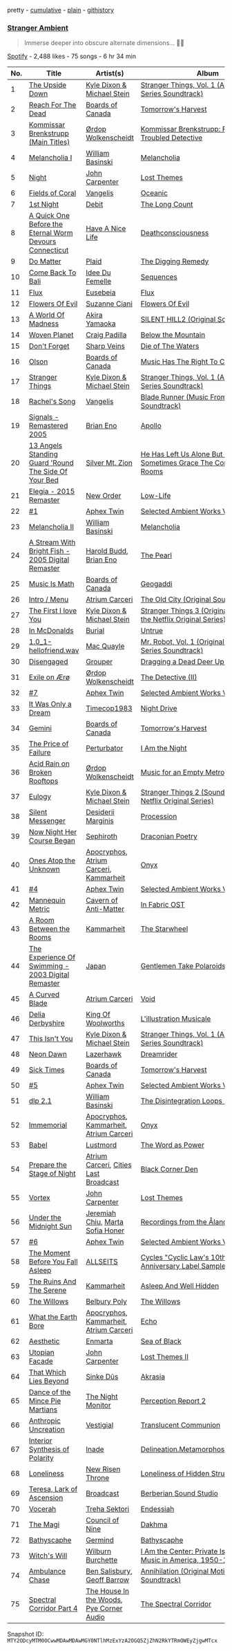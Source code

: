 pretty - [cumulative](/playlists/cumulative/37i9dQZF1DX9aFcuM4nAnw.md) - [plain](/playlists/plain/37i9dQZF1DX9aFcuM4nAnw) - [githistory](https://github.githistory.xyz/mackorone/spotify-playlist-archive/blob/main/playlists/plain/37i9dQZF1DX9aFcuM4nAnw)

### [Stranger Ambient](https://open.spotify.com/playlist/37i9dQZF1DX9aFcuM4nAnw)

> Immerse deeper into obscure alternate dimensions..\. 🦇🔮

[Spotify](https://open.spotify.com/user/spotify) - 2,488 likes - 75 songs - 6 hr 34 min

| No. | Title | Artist(s) | Album | Length |
|---|---|---|---|---|
| 1 | [The Upside Down](https://open.spotify.com/track/5rwltqXrIniDtZIx4J6u50) | [Kyle Dixon & Michael Stein](https://open.spotify.com/artist/00oL7zWxmWveTsKF7DnIRd) | [Stranger Things, Vol\. 1 \(A Netflix Original Series Soundtrack\)](https://open.spotify.com/album/1puplOrvmUGoq2VxsB0ENJ) | 5:07 |
| 2 | [Reach For The Dead](https://open.spotify.com/track/6ngx6PjG5Gy2y1WJl3epZQ) | [Boards of Canada](https://open.spotify.com/artist/2VAvhf61GgLYmC6C8anyX1) | [Tomorrow's Harvest](https://open.spotify.com/album/07Ckd8KDDxcbY5iUXjhuex) | 4:47 |
| 3 | [Kommissar Brenkstrupp \(Main Titles\)](https://open.spotify.com/track/5azy9UxSBD7XKgL83HOJDN) | [Ørdop Wolkenscheidt](https://open.spotify.com/artist/7kMXAaL47nt5wVkkyEbiON) | [Kommissar Brenkstrupp: Fragments of a Troubled Detective](https://open.spotify.com/album/22rItGEjuiHXUPAl3pp2DC) | 2:40 |
| 4 | [Melancholia I](https://open.spotify.com/track/6mO6BqqwxzdzofedxrixBA) | [William Basinski](https://open.spotify.com/artist/6u5axd0rpDsWSmzhFfb2VB) | [Melancholia](https://open.spotify.com/album/40PGXFDDAcsyKVFA3IcN4q) | 3:25 |
| 5 | [Night](https://open.spotify.com/track/0tdZbCUN57uLhTPMjfQz1f) | [John Carpenter](https://open.spotify.com/artist/0hxQtmgWiPtEsDPeIuKxXq) | [Lost Themes](https://open.spotify.com/album/0RvpicJFMbX7pNWFG6MCe9) | 3:38 |
| 6 | [Fields of Coral](https://open.spotify.com/track/27iy87clL6mJQh9ybqLNK8) | [Vangelis](https://open.spotify.com/artist/4P70aqttdpJ9vuYFDmf7f6) | [Oceanic](https://open.spotify.com/album/7gzxLnMS0lmzbbW0ebaBNb) | 7:43 |
| 7 | [1st Night](https://open.spotify.com/track/12yR0xcp0nGr0pSsDzzMUe) | [Debit](https://open.spotify.com/artist/101vLnWdoeyAyQhADB4bqe) | [The Long Count](https://open.spotify.com/album/5E3VtquEh09l4f1jvLbksN) | 3:28 |
| 8 | [A Quick One Before the Eternal Worm Devours Connecticut](https://open.spotify.com/track/34dkZZNQJzEJRqPkywYmEY) | [Have A Nice Life](https://open.spotify.com/artist/0FRKTwQSToXpCxYMhyUzYY) | [Deathconsciousness](https://open.spotify.com/album/6MH3CAXp8AN8ELrbex18dM) | 7:52 |
| 9 | [Do Matter](https://open.spotify.com/track/49jtaVSPf7RzqtFfHlFOLr) | [Plaid](https://open.spotify.com/artist/5akVqMzdZOdbMYbE4vNZWD) | [The Digging Remedy](https://open.spotify.com/album/0WKm16Qa3ZrFVWyA8v8OJz) | 3:40 |
| 10 | [Come Back To Bali](https://open.spotify.com/track/5bMRA7SYWh3tpeij7yH8zi) | [Idee Du Femelle](https://open.spotify.com/artist/7456KsYCY7hMaTuLvtZPtm) | [Sequences](https://open.spotify.com/album/0BhgTe2K6uO37VjJAtjD7B) | 7:37 |
| 11 | [Flux](https://open.spotify.com/track/1FBZeHlILzJFN2YGKk0yPS) | [Eusebeia](https://open.spotify.com/artist/6Vya9cujyDikgMmgOo1DRD) | [Flux](https://open.spotify.com/album/47OhENaoLcx2paWK9GgzUR) | 1:41 |
| 12 | [Flowers Of Evil](https://open.spotify.com/track/39yNHxks286iIcWLmQCg2m) | [Suzanne Ciani](https://open.spotify.com/artist/6E7hjfR2Qy6392SnUqCnzr) | [Flowers Of Evil](https://open.spotify.com/album/0XB4eado6AWXas8Z98FmG6) | 14:08 |
| 13 | [A World Of Madness](https://open.spotify.com/track/2GMeVXL0JQFLmAIJJa8K2n) | [Akira Yamaoka](https://open.spotify.com/artist/6f7UIM59MQy6y0bJmQcRNe) | [SILENT HILL2 \(Original Soundtrack\)](https://open.spotify.com/album/5XjZ6xhbPbALPVGd5Zx0Cw) | 1:47 |
| 14 | [Woven Planet](https://open.spotify.com/track/4ijTCzm7YXnjRWCE2x3UTV) | [Craig Padilla](https://open.spotify.com/artist/5lloFkGFSO4m4XAgOpTAg1) | [Below the Mountain](https://open.spotify.com/album/0moWiLCjBdOtMSLk9YjAb4) | 4:50 |
| 15 | [Don't Forget](https://open.spotify.com/track/5mZ8Uf5FH7Xp6hkolpHK7N) | [Sharp Veins](https://open.spotify.com/artist/3GN93MWawjP5UtkbwnOtT2) | [Die of The Waters](https://open.spotify.com/album/6uOrCnQh7r07zYvsI8lYdf) | 3:06 |
| 16 | [Olson](https://open.spotify.com/track/5DZ4M3yMat79ok25rZHuA9) | [Boards of Canada](https://open.spotify.com/artist/2VAvhf61GgLYmC6C8anyX1) | [Music Has The Right To Children](https://open.spotify.com/album/6LZiNXaDvhzvnXUubVOmNU) | 1:31 |
| 17 | [Stranger Things](https://open.spotify.com/track/0kwuKfWntoGh0EWyYb7Mpf) | [Kyle Dixon & Michael Stein](https://open.spotify.com/artist/00oL7zWxmWveTsKF7DnIRd) | [Stranger Things, Vol\. 1 \(A Netflix Original Series Soundtrack\)](https://open.spotify.com/album/1puplOrvmUGoq2VxsB0ENJ) | 1:07 |
| 18 | [Rachel's Song](https://open.spotify.com/track/5JtTSaH8W6UVqViPgpcqTq) | [Vangelis](https://open.spotify.com/artist/4P70aqttdpJ9vuYFDmf7f6) | [Blade Runner \(Music From The Original Soundtrack\)](https://open.spotify.com/album/6NkuCdMz5tGmHbOXAWbtCW) | 4:48 |
| 19 | [Signals \- Remastered 2005](https://open.spotify.com/track/5Q5MFVjUWVNgb7XBerPdbQ) | [Brian Eno](https://open.spotify.com/artist/7MSUfLeTdDEoZiJPDSBXgi) | [Apollo](https://open.spotify.com/album/1Z2jkEtW5Sc9wWVxUgyG0E) | 2:46 |
| 20 | [13 Angels Standing Guard 'Round The Side Of Your Bed](https://open.spotify.com/track/7jbLjvNlKbfCRUoFWKo5TR) | [Silver Mt\. Zion](https://open.spotify.com/artist/0bRpSBtMd3stO4J6TWclMb) | [He Has Left Us Alone But Shafts Of Light Sometimes Grace The Corner Of Our Rooms](https://open.spotify.com/album/298tKa2DPLT9GNmY8vsvLj) | 7:22 |
| 21 | [Elegia \- 2015 Remaster](https://open.spotify.com/track/2Xs7CP4Gw8wJ8qX8fkrCAB) | [New Order](https://open.spotify.com/artist/0yNLKJebCb8Aueb54LYya3) | [Low\-Life](https://open.spotify.com/album/6ls958BLJbeFT3OqAYTvQB) | 4:56 |
| 22 | [\#1](https://open.spotify.com/track/6ryJQswzoXDmmFazg91c0c) | [Aphex Twin](https://open.spotify.com/artist/6kBDZFXuLrZgHnvmPu9NsG) | [Selected Ambient Works Volume II](https://open.spotify.com/album/2SZZihZiCsFo87NKxDfxlH) | 7:27 |
| 23 | [Melancholia II](https://open.spotify.com/track/0ALo5LHdF3hJiD8WFN770B) | [William Basinski](https://open.spotify.com/artist/6u5axd0rpDsWSmzhFfb2VB) | [Melancholia](https://open.spotify.com/album/40PGXFDDAcsyKVFA3IcN4q) | 6:50 |
| 24 | [A Stream With Bright Fish \- 2005 Digital Remaster](https://open.spotify.com/track/4IN34Iq5T9x1vN6MASxvS9) | [Harold Budd](https://open.spotify.com/artist/3uOCouLFR4bVx0XeiQJSbl), [Brian Eno](https://open.spotify.com/artist/7MSUfLeTdDEoZiJPDSBXgi) | [The Pearl](https://open.spotify.com/album/5SSf6lNbSoaAUx6PxQVjlP) | 3:56 |
| 25 | [Music Is Math](https://open.spotify.com/track/3MF9cjIlg3R9osw3SgRmEb) | [Boards of Canada](https://open.spotify.com/artist/2VAvhf61GgLYmC6C8anyX1) | [Geogaddi](https://open.spotify.com/album/4T7JGfRryhw5POaXalkApE) | 5:21 |
| 26 | [Intro / Menu](https://open.spotify.com/track/73E1KgkXmrxyOREKgJIVTy) | [Atrium Carceri](https://open.spotify.com/artist/6UIsHrMMddC9hmkwI4J3Jr) | [The Old City \(Original Soundtrack\)](https://open.spotify.com/album/5Fex355uJzSpwLSzcngIvG) | 2:08 |
| 27 | [The First I love You](https://open.spotify.com/track/3CbiMpMzToJhNJWza98K22) | [Kyle Dixon & Michael Stein](https://open.spotify.com/artist/00oL7zWxmWveTsKF7DnIRd) | [Stranger Things 3 \(Original Score from the Netflix Original Series\)](https://open.spotify.com/album/3yWXEa4TRUts0oMWjNo2qc) | 2:26 |
| 28 | [In McDonalds](https://open.spotify.com/track/0WxZZUJuDXZlxfrWaqp1DG) | [Burial](https://open.spotify.com/artist/0uCCBpmg6MrPb1KY2msceF) | [Untrue](https://open.spotify.com/album/1CI5OW60s9W41YLI80Jjdr) | 2:07 |
| 29 | [1.0\_1\-hellofriend.wav](https://open.spotify.com/track/2fFlmlePz9hrVMv4LvdQxN) | [Mac Quayle](https://open.spotify.com/artist/3HLApxqtvULlffnRnW88O8) | [Mr\. Robot, Vol\. 1 \(Original Television Series Soundtrack\)](https://open.spotify.com/album/012oKUlmu9qA84z4kYrOAj) | 1:16 |
| 30 | [Disengaged](https://open.spotify.com/track/3c7CEnNLplZu4C11H6xBkl) | [Grouper](https://open.spotify.com/artist/31uyAcnY0kjjKKIQZMKX4i) | [Dragging a Dead Deer Up a Hill](https://open.spotify.com/album/0r1ffFQRFvtthTdLV2ZPWL) | 4:16 |
| 31 | [Exile on Ærø](https://open.spotify.com/track/7wfXwpX7FmxihVhHAjBEGz) | [Ørdop Wolkenscheidt](https://open.spotify.com/artist/7kMXAaL47nt5wVkkyEbiON) | [The Detective \(II\)](https://open.spotify.com/album/3wa024Li9fhL00ltgszWOG) | 4:25 |
| 32 | [\#7](https://open.spotify.com/track/5Y98R18mTx06sAuefOLZDr) | [Aphex Twin](https://open.spotify.com/artist/6kBDZFXuLrZgHnvmPu9NsG) | [Selected Ambient Works Volume II](https://open.spotify.com/album/2SZZihZiCsFo87NKxDfxlH) | 8:51 |
| 33 | [It Was Only a Dream](https://open.spotify.com/track/715mzRnO46sUW5P9ebzzMn) | [Timecop1983](https://open.spotify.com/artist/6zrgIu0skCCFS7Ke9xOj1r) | [Night Drive](https://open.spotify.com/album/7wiOmbSCQXl0dcHzxDS13i) | 5:58 |
| 34 | [Gemini](https://open.spotify.com/track/47Iu8veHUAGjZkZRtVmqfo) | [Boards of Canada](https://open.spotify.com/artist/2VAvhf61GgLYmC6C8anyX1) | [Tomorrow's Harvest](https://open.spotify.com/album/07Ckd8KDDxcbY5iUXjhuex) | 2:56 |
| 35 | [The Price of Failure](https://open.spotify.com/track/79QqQNC4vaXLzMSDuYNtLd) | [Perturbator](https://open.spotify.com/artist/244uLu9lkdw39BJwlul3k8) | [I Am the Night](https://open.spotify.com/album/1boANaRfN0OSTEiQaEuFMd) | 6:21 |
| 36 | [Acid Rain on Broken Rooftops](https://open.spotify.com/track/6JwqoBUyhDrkrhDcPxohUM) | [Ørdop Wolkenscheidt](https://open.spotify.com/artist/7kMXAaL47nt5wVkkyEbiON) | [Music for an Empty Metropolis](https://open.spotify.com/album/06Wy4Ua6OmrTNqK4n7BZJo) | 4:38 |
| 37 | [Eulogy](https://open.spotify.com/track/5SjLRpgI7LWFzy9ggSqlkO) | [Kyle Dixon & Michael Stein](https://open.spotify.com/artist/00oL7zWxmWveTsKF7DnIRd) | [Stranger Things 2 \(Soundtrack from the Netflix Original Series\)](https://open.spotify.com/album/2l0rdHb97fQidl9dsOxE6B) | 3:39 |
| 38 | [Silent Messenger](https://open.spotify.com/track/4z2rlz9eCnfpWv2eAVg3SF) | [Desiderii Marginis](https://open.spotify.com/artist/56TXBqxg34LL3EqFqwS3EX) | [Procession](https://open.spotify.com/album/0JCLdXVVINlBEugw8VtRRV) | 7:35 |
| 39 | [Now Night Her Course Began](https://open.spotify.com/track/2uK3MyZTClTtjMaisrbLYE) | [Sephiroth](https://open.spotify.com/artist/3W7sDTEvCYpE7JpxdyNZeo) | [Draconian Poetry](https://open.spotify.com/album/33wV7dDwlDalTn1ArAcbcp) | 9:03 |
| 40 | [Ones Atop the Unknown](https://open.spotify.com/track/7EQXtgp56sFwJu1euom2GC) | [Apocryphos](https://open.spotify.com/artist/64qsbZn2w42kGEHQWsjgdP), [Atrium Carceri](https://open.spotify.com/artist/6UIsHrMMddC9hmkwI4J3Jr), [Kammarheit](https://open.spotify.com/artist/3uUghlgJJQPZOHB6KRrSXZ) | [Onyx](https://open.spotify.com/album/6fSwC689X5NJC8hIOEOBLS) | 5:37 |
| 41 | [\#4](https://open.spotify.com/track/4fQEbOabaTSC80INS7cD3Q) | [Aphex Twin](https://open.spotify.com/artist/6kBDZFXuLrZgHnvmPu9NsG) | [Selected Ambient Works Volume II](https://open.spotify.com/album/2SZZihZiCsFo87NKxDfxlH) | 4:39 |
| 42 | [Mannequin Metric](https://open.spotify.com/track/6t45daSIcmRzYeJBB0x3ve) | [Cavern of Anti\-Matter](https://open.spotify.com/artist/71th4FPdhGaAHVeng0LfRt) | [In Fabric OST](https://open.spotify.com/album/56h30DA2RokyYVDobT2U5a) | 4:14 |
| 43 | [A Room Between the Rooms](https://open.spotify.com/track/6aAfkcsiO7rerTy6kHJ6V4) | [Kammarheit](https://open.spotify.com/artist/3uUghlgJJQPZOHB6KRrSXZ) | [The Starwheel](https://open.spotify.com/album/5Dh3rhalDH2MPXTS2yhIOG) | 6:33 |
| 44 | [The Experience Of Swimming \- 2003 Digital Remaster](https://open.spotify.com/track/3xTX2k03pGJ8PO9pytIrY2) | [Japan](https://open.spotify.com/artist/7vPXrGlSGukcwpaPxUfKKR) | [Gentlemen Take Polaroids](https://open.spotify.com/album/0RhywRDYdXYC5Qzk0iIprW) | 4:04 |
| 45 | [A Curved Blade](https://open.spotify.com/track/4Ym6wbx5lfJpzBfMnqeGlT) | [Atrium Carceri](https://open.spotify.com/artist/6UIsHrMMddC9hmkwI4J3Jr) | [Void](https://open.spotify.com/album/37uM7AfX8Zo0gKSLUNPHSj) | 6:03 |
| 46 | [Delia Derbyshire](https://open.spotify.com/track/5z7m0r7VqF45d6ZqQ7WBL4) | [King Of Woolworths](https://open.spotify.com/artist/4aeNorERmnd7xuHWBJvsTd) | [L'illustration Musicale](https://open.spotify.com/album/6caV1YMVhGYooSA5G94ys1) | 6:10 |
| 47 | [This Isn't You](https://open.spotify.com/track/4cocLXeDOiFIPBgZCvJ3RF) | [Kyle Dixon & Michael Stein](https://open.spotify.com/artist/00oL7zWxmWveTsKF7DnIRd) | [Stranger Things, Vol\. 1 \(A Netflix Original Series Soundtrack\)](https://open.spotify.com/album/1puplOrvmUGoq2VxsB0ENJ) | 2:23 |
| 48 | [Neon Dawn](https://open.spotify.com/track/0YJLN3gnRNoPJ2S9FEpSPV) | [Lazerhawk](https://open.spotify.com/artist/3Fobin2AT6OcrkLNsACzt4) | [Dreamrider](https://open.spotify.com/album/6w8ccx6B6CxrQ0mkmRo65V) | 5:22 |
| 49 | [Sick Times](https://open.spotify.com/track/1kWsVllnOYVv84DpXxoWr3) | [Boards of Canada](https://open.spotify.com/artist/2VAvhf61GgLYmC6C8anyX1) | [Tomorrow's Harvest](https://open.spotify.com/album/07Ckd8KDDxcbY5iUXjhuex) | 4:16 |
| 50 | [\#5](https://open.spotify.com/track/2waF939RizyTNhrDoq7ePY) | [Aphex Twin](https://open.spotify.com/artist/6kBDZFXuLrZgHnvmPu9NsG) | [Selected Ambient Works Volume II](https://open.spotify.com/album/2SZZihZiCsFo87NKxDfxlH) | 8:55 |
| 51 | [dlp 2.1](https://open.spotify.com/track/6rGCDGnhg2ztHpV7bT2dG2) | [William Basinski](https://open.spotify.com/artist/6u5axd0rpDsWSmzhFfb2VB) | [The Disintegration Loops \(Remastered\)](https://open.spotify.com/album/05k7MPh6UZ71omu4O8Kq6A) | 10:50 |
| 52 | [Immemorial](https://open.spotify.com/track/6N5cVdUFPXwrFdlAjlsRwA) | [Apocryphos](https://open.spotify.com/artist/64qsbZn2w42kGEHQWsjgdP), [Kammarheit](https://open.spotify.com/artist/3uUghlgJJQPZOHB6KRrSXZ), [Atrium Carceri](https://open.spotify.com/artist/6UIsHrMMddC9hmkwI4J3Jr) | [Onyx](https://open.spotify.com/album/6fSwC689X5NJC8hIOEOBLS) | 5:33 |
| 53 | [Babel](https://open.spotify.com/track/2cwUe02VNInFY7OstKbqsJ) | [Lustmord](https://open.spotify.com/artist/3FpCFpdoJOrGuR3G7UBgC7) | [The Word as Power](https://open.spotify.com/album/5iDNqRncNguhFpsZiTZEBy) | 10:01 |
| 54 | [Prepare the Stage of Night](https://open.spotify.com/track/2LNvSjqhxh9UBv0rF1PMlR) | [Atrium Carceri](https://open.spotify.com/artist/6UIsHrMMddC9hmkwI4J3Jr), [Cities Last Broadcast](https://open.spotify.com/artist/4TiCdaMLVAz0W8GqeZ6jN4) | [Black Corner Den](https://open.spotify.com/album/10flibooBjjwWKy02B5obV) | 4:24 |
| 55 | [Vortex](https://open.spotify.com/track/5cE9YBCzeAC91L9bq7sAfi) | [John Carpenter](https://open.spotify.com/artist/0hxQtmgWiPtEsDPeIuKxXq) | [Lost Themes](https://open.spotify.com/album/0RvpicJFMbX7pNWFG6MCe9) | 4:44 |
| 56 | [Under the Midnight Sun](https://open.spotify.com/track/3OqqbGF64e51ooNpMAF9i5) | [Jeremiah Chiu](https://open.spotify.com/artist/1RpHbIW5eeEBs693nyrhSa), [Marta Sofia Honer](https://open.spotify.com/artist/0No4kFHG4fdYselL7OcAjv) | [Recordings from the Åland Islands](https://open.spotify.com/album/2vGukamccOX7WCqir66kWT) | 3:42 |
| 57 | [\#6](https://open.spotify.com/track/4mqUX75CSaFamxxjEHbS2i) | [Aphex Twin](https://open.spotify.com/artist/6kBDZFXuLrZgHnvmPu9NsG) | [Selected Ambient Works Volume II](https://open.spotify.com/album/2SZZihZiCsFo87NKxDfxlH) | 3:31 |
| 58 | [The Moment Before You Fall Asleep](https://open.spotify.com/track/7AwHujsWTO74KJ6yDbQQbk) | [ALLSEITS](https://open.spotify.com/artist/3KEZRlZ6GtlMcK6ICypOAD) | [Cycles "Cyclic Law's 10th Year Anniversary Label Sampler"](https://open.spotify.com/album/6aPaiQi44SS1IPE6bU5dLp) | 8:28 |
| 59 | [The Ruins And The Serene](https://open.spotify.com/track/4VjOSSo1o605t3tYZNFgs3) | [Kammarheit](https://open.spotify.com/artist/3uUghlgJJQPZOHB6KRrSXZ) | [Asleep And Well Hidden](https://open.spotify.com/album/1LUPlzy1smiOY2YFEA04AZ) | 7:10 |
| 60 | [The Willows](https://open.spotify.com/track/0e9Zk8SwtlzNJ27ch4HIsY) | [Belbury Poly](https://open.spotify.com/artist/0CiNWo5EYXqsHrRkmEBgSB) | [The Willows](https://open.spotify.com/album/5ilT4DXjIzF81QkF5uYMZU) | 4:43 |
| 61 | [What the Earth Bore](https://open.spotify.com/track/4vfQOjhjyywh8OJQOAeGXD) | [Apocryphos](https://open.spotify.com/artist/64qsbZn2w42kGEHQWsjgdP), [Kammarheit](https://open.spotify.com/artist/3uUghlgJJQPZOHB6KRrSXZ), [Atrium Carceri](https://open.spotify.com/artist/6UIsHrMMddC9hmkwI4J3Jr) | [Echo](https://open.spotify.com/album/1LN7F08ntBaf1E63RlSmpT) | 4:44 |
| 62 | [Aesthetic](https://open.spotify.com/track/3ATbLqkrK5N5rKKQLW9WfE) | [Enmarta](https://open.spotify.com/artist/06w0fwBJQtrtvs5iU9UVqs) | [Sea of Black](https://open.spotify.com/album/01pQ8hR7osCIMZ7nXKTcid) | 6:26 |
| 63 | [Utopian Facade](https://open.spotify.com/track/5g8LIlFT97iTmn4VBgUi6k) | [John Carpenter](https://open.spotify.com/artist/0hxQtmgWiPtEsDPeIuKxXq) | [Lost Themes II](https://open.spotify.com/album/5LgbAAdBK2hWlrQdWplfGK) | 3:47 |
| 64 | [That Which Lies Beyond](https://open.spotify.com/track/25Dy49um1MbZVN96c1dS6m) | [Sinke Dûs](https://open.spotify.com/artist/7G1jLG6TOGiYhRsdiUdm1k) | [Akrasia](https://open.spotify.com/album/2mpTyxf7rUWZh18pQw0rNo) | 7:11 |
| 65 | [Dance of the Mince Pie Martians](https://open.spotify.com/track/1SciwnxrXz7WNUfcqH6lqF) | [The Night Monitor](https://open.spotify.com/artist/3CZX2LMIYMGF8CK70c6zMm) | [Perception Report 2](https://open.spotify.com/album/4HRx2jXRLDMwaGQ5OgtIat) | 4:14 |
| 66 | [Anthropic Uncreation](https://open.spotify.com/track/4Z355byisU8j1DVSwA3biP) | [Vestigial](https://open.spotify.com/artist/6NgdG349NLTViR0NJqGGRV) | [Translucent Communion](https://open.spotify.com/album/7h6pY9nZuq2ytVcplRLbOl) | 5:16 |
| 67 | [Interior Synthesis of Polarity](https://open.spotify.com/track/1rDKcl40U9HOF6VFQoSwqU) | [Inade](https://open.spotify.com/artist/4pFSQZfXbBzabeOT7necWo) | [Delineation.Metamorphosis.Permanence.](https://open.spotify.com/album/64vjzqH3ZpsUvO8dZ9NZyr) | 5:10 |
| 68 | [Loneliness](https://open.spotify.com/track/2ttcbHh6jc3fil4h9BIs7A) | [New Risen Throne](https://open.spotify.com/artist/2PBztP9oVOgzWXiIrXONKi) | [Loneliness of Hidden Structures](https://open.spotify.com/album/5zmFF4XK5jiz9i8yNvMyiS) | 9:14 |
| 69 | [Teresa, Lark of Ascension](https://open.spotify.com/track/0rJdenp3eMqCGuMsx6gv34) | [Broadcast](https://open.spotify.com/artist/0WtTGUjbur1R1cNzBvbsMU) | [Berberian Sound Studio](https://open.spotify.com/album/4uYqcc2NK0s0Zfieyt3w7C) | 3:37 |
| 70 | [Vocerah](https://open.spotify.com/track/0MkIIsZx4D5fKp0pMZOEQr) | [Treha Sektori](https://open.spotify.com/artist/4JuuDx7VBaILvOOnTiWEDh) | [Endessiah](https://open.spotify.com/album/2CJSxFuH7DhuiWweDbwBQH) | 6:06 |
| 71 | [The Magi](https://open.spotify.com/track/1Ma5XYumHN0yAp5yzaWReq) | [Council of Nine](https://open.spotify.com/artist/3m9vrJ0nacuuhkK5tvqInR) | [Dakhma](https://open.spotify.com/album/2ySAn302IJRRc3PJpkuRfM) | 10:24 |
| 72 | [Bathyscaphe](https://open.spotify.com/track/0ZAOPU4UlP7PPt4aEAcD3I) | [Germind](https://open.spotify.com/artist/6Nqurhynev5eAUbHCaKzZh) | [Bathyscaphe](https://open.spotify.com/album/5QQx5qIMnDBrJ10xgvi1Zp) | 3:12 |
| 73 | [Witch's Will](https://open.spotify.com/track/2y5fGTCA30VoH783YvhUWy) | [Wilburn Burchette](https://open.spotify.com/artist/5V2gmjVAI4RLvfCNAXf9rZ) | [I Am the Center: Private Issue New Age Music in America, 1950\-1990](https://open.spotify.com/album/5J6elnQWSwhzzD6Zo6QZso) | 4:57 |
| 74 | [Ambulance Chase](https://open.spotify.com/track/7mOxAfHsYo0SsmPhVKEWVD) | [Ben Salisbury](https://open.spotify.com/artist/3WifYZsO8WO6hGlWIDM4Zq), [Geoff Barrow](https://open.spotify.com/artist/53b2a4ytPlelgBJYLLocWh) | [Annihilation \(Original Motion Picture Soundtrack\)](https://open.spotify.com/album/70iPSxP7Jtb2ZwrypiZFQG) | 2:58 |
| 75 | [Spectral Corridor Part 4](https://open.spotify.com/track/4VzYC6ZbJFuHQaDmWiIFPW) | [The House In the Woods](https://open.spotify.com/artist/6fopY1TSYnXYGO9AUFW9Ej), [Pye Corner Audio](https://open.spotify.com/artist/3ib3ECT421EXd8CNLfNqAL) | [The Spectral Corridor](https://open.spotify.com/album/0VLbHcZxY9nKSnuQjSwrGV) | 8:31 |

Snapshot ID: `MTY2ODcyMTM0OCwwMDAwMDAwMGY0NTlhMzExYzA2OGQ5ZjZhN2RkYTRmOWEyZjgwMTcx`
